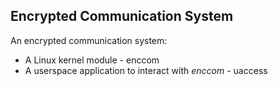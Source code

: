 ## Encrypted Communication System

An encrypted communication system:
- A Linux kernel module - enccom
- A userspace application to interact with *enccom* - uaccess
